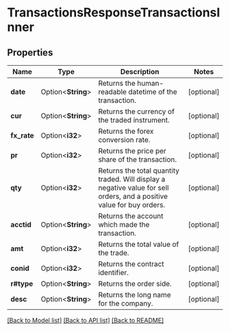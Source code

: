 # TransactionsResponseTransactionsInner

## Properties

Name | Type | Description | Notes
------------ | ------------- | ------------- | -------------
**date** | Option<**String**> | Returns the human-readable datetime of the transaction. | [optional]
**cur** | Option<**String**> | Returns the currency of the traded instrument. | [optional]
**fx_rate** | Option<**i32**> | Returns the forex conversion rate. | [optional]
**pr** | Option<**i32**> | Returns the price per share of the transaction. | [optional]
**qty** | Option<**i32**> | Returns the total quantity traded. Will display a negative value for sell orders, and a positive value for buy orders.  | [optional]
**acctid** | Option<**String**> | Returns the account which made the transaction. | [optional]
**amt** | Option<**i32**> | Returns the total value of the trade. | [optional]
**conid** | Option<**i32**> | Returns the contract identifier. | [optional]
**r#type** | Option<**String**> | Returns the order side. | [optional]
**desc** | Option<**String**> | Returns the long name for the company. | [optional]

[[Back to Model list]](../README.md#documentation-for-models) [[Back to API list]](../README.md#documentation-for-api-endpoints) [[Back to README]](../README.md)
